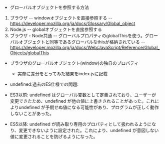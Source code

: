 - グローバルオブジェクトを参照する方法

1. ブラウザ
   -- windowオブジェクトを直接参照する
   -- https://developer.mozilla.org/ja/docs/Glossary/Global_object
2. Node.js
   -- globalオブジェクトを直接参照する
3. ブラウザ・Node共通
   -- グローバルプロパティのglobalThisを使う。グローバルオブジェクトと同等であるグローバルなthisが格納されている
   -- https://developer.mozilla.org/ja/docs/Web/JavaScript/Reference/Global_Objects/globalThis

- ブラウザのグローバルオブジェクト(window)の独自のプロパティ

  - 実際に差分をとってみた結果をindex.jsに記載

- undefined:過去のES仕様での問題:

- ES3以前: undefined はグローバル変数として定義されており、ユーザーが変更できたため、undefined が他の値に上書きされることがあった。これによりundefined が予期せぬ値になる可能性があり、プログラムが正しく動作しないことがあった。

- ES5以降: undefined が読み取り専用のプロパティとして扱われるようになり、変更できないように設定された。これにより、undefined が意図しない値に変更されることを防げるようになった。
